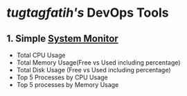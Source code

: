 # **_tugtagfatih's_ DevOps Tools**

## 1. Simple [System Monitor](https://roadmap.sh/projects/server-stats)
- Total CPU Usage
- Total Memory Usage(Free vs Used including percentage)
- Total Disk Usage (Free vs Used including percentage)
- Top 5 Processes by CPU Usage
- Top 5 processes by Memory Usage
